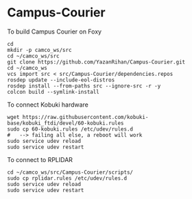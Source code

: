 # Campus-Courier

To build Campus Courier on Foxy

```
cd
mkdir -p camco_ws/src
cd ~/camco_ws/src
git clone https://github.com/YazanRihan/Campus-Courier.git
cd ~/camco_ws
vcs import src < src/Campus-Courier/dependencies.repos
rosdep update --include-eol-distros
rosdep install --from-paths src --ignore-src -r -y
colcon build --symlink-install
```

To connect Kobuki hardware
```
wget https://raw.githubusercontent.com/kobuki-base/kobuki_ftdi/devel/60-kobuki.rules
sudo cp 60-kobuki.rules /etc/udev/rules.d
#   --> failing all else, a reboot will work
sudo service udev reload
sudo service udev restart
```

To connect to RPLIDAR
```
cd ~/camco_ws/src/Campus-Courier/scripts/
sudo cp rplidar.rules /etc/udev/rules.d
sudo service udev reload
sudo service udev restart
```